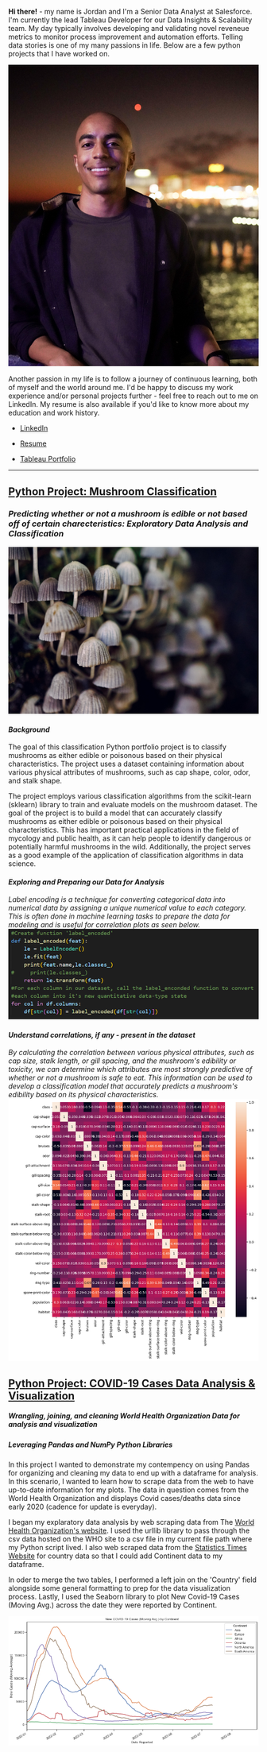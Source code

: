 
**Hi there!** - my name is Jordan and I'm a Senior Data Analyst at Salesforce. I'm currently the lead Tableau Developer for our Data Insights & Scalability team. My day typically involves developing and validating novel reveneue metrics to monitor process improvement and automation efforts. Telling data stories is one of my many passions in life. Below are a few python projects that I have worked on.

![](images/DSC05105.jpg)

Another passion in my life is to follow a journey of continuous learning, both of myself and the world around me. I'd be happy to discuss my work experience and/or personal projects further - feel free to reach out to me on LinkedIn. My resume is also available if you'd like to know more about my education and work history.

* [LinkedIn](https://www.linkedin.com/in/jordandavis0112/)

* [Resume](https://github.com/JdGithub0112/Jordans-Portfolio/blob/main/JordanDavis_Resume_2023.pdf)

* [Tableau Portfolio](https://public.tableau.com/app/profile/jordan.davis5657#!/?newProfile=&activeTab=0)

***

## [Python Project: Mushroom Classification](https://github.com/JdGithub0112/Jordans-Portfolio/blob/main/Python%20Projects/mushroom_Classification.py)
### *Predicting whether or not a mushroom is edible or not based off of certain charecteristics: Exploratory Data Analysis and Classification*
![](images/zhen-hu-DfqVqddJY7Y-unsplash.jpg)

#### *Background*
The goal of this classification Python portfolio project is to classify mushrooms as either edible or poisonous based on their physical characteristics. The project uses a dataset containing information about various physical attributes of mushrooms, such as cap shape, color, odor, and stalk shape.

The project employs various classification algorithms from the scikit-learn (sklearn) library to train and evaluate models on the mushroom dataset. The goal of the project is to build a model that can accurately classify mushrooms as either edible or poisonous based on their physical characteristics. This has important practical applications in the field of mycology and public health, as it can help people to identify dangerous or potentially harmful mushrooms in the wild. Additionally, the project serves as a good example of the application of classification algorithms in data science.

#### *Exploring and Preparing our Data for Analysis*
*Label encoding is a technique for converting categorical data into numerical data by assigning a unique numerical value to each category. This is often done in machine learning tasks to prepare the data for modeling and is useful for correlation plots as seen below.*
![Label encoding is a technique for converting categorical data into numerical data by assigning a unique numerical value to each category. This is often done in machine learning tasks to prepare the data for modeling.](images/codeSniip_classification.PNG)


#### *Understand correlations, if any - present in the dataset*
*By calculating the correlation between various physical attributes, such as cap size, stalk length, or gill spacing, and the mushroom's edibility or toxicity, we can determine which attributes are most strongly predictive of whether or not a mushroom is safe to eat. This information can be used to develop a classification model that accurately predicts a mushroom's edibility based on its physical characteristics.*
![Correalation of various categorical Mushroom attributes](images/corr_with_labels_classification.png)


## [Python Project: COVID-19 Cases Data Analysis & Visualization](https://github.com/JdGithub0112/Jordans-Portfolio/blob/main/Python%20Projects/Covid-19_CaseData.py)
##### *Wrangling, joining, and cleaning World Health Organization Data for analysis and visualization*
##### *Leveraging Pandas and NumPy Python Libraries*
In this project I wanted to demonstrate my contempency on using Pandas for organizing and cleaning my data to end up with a dataframe for analysis. In this scenario, I wanted to learn how to scrape data from the web to have up-to-date information for my plots. The data in question comes from the World Health Organization and displays Covid cases/deaths data since early 2020 (cadence for update is everyday).

I began my explaratory data analysis by web scraping data from The [World Health Organization's website](https://covid19.who.int/data). I used the urllib library to pass through the csv data hosted on the WHO site to a csv file in my current file path where my Python script lived. I also web scraped data from the [Statistics Times Website](https://statisticstimes.com/geography/countries-by-continents.php) for country data so that I could add Continent data to my dataframe.

In oder to merge the two tables, I performed a left join on the 'Country' field alongside some general formatting to prep for the data visualization process. Lastly, I used the Seaborn library to plot New Covid-19 Cases (Moving Avg.) across the date they were reported by Continent.

![New C19 Cases (Moving Average) by Continent](images/Project1_fig1.png)
